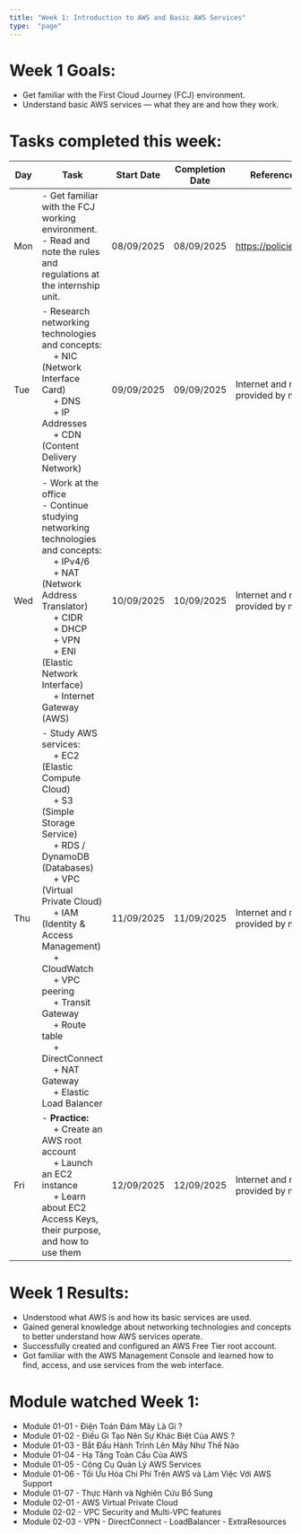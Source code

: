 ```yaml
---
title: "Week 1: Introduction to AWS and Basic AWS Services"
type:  "page"
---
```


# Week 1 Goals:

* Get familiar with the First Cloud Journey (FCJ) environment.
* Understand basic AWS services — what they are and how they work.

# Tasks completed this week:

| Day | Task                                                                                                                                                                                                                                                                                                                                                                                                                                   | Start Date | Completion Date | Reference Material                          |
|-----|----------------------------------------------------------------------------------------------------------------------------------------------------------------------------------------------------------------------------------------------------------------------------------------------------------------------------------------------------------------------------------------------------------------------------------------|-------------|-----------------|---------------------------------------------|
| Mon | - Get familiar with the FCJ working environment. <br/> - Read and note the rules and regulations at the internship unit.                                                                                                                                                                                                                                                                                                               | 08/09/2025  | 08/09/2025      | <https://policies.fcjuni.com/>              |
| Tue | - Research networking technologies and concepts: <br>&emsp; + NIC (Network Interface Card) <br>&emsp; + DNS <br>&emsp; + IP Addresses <br>&emsp; + CDN (Content Delivery Network)                                                                                                                                                                                                                                                      | 09/09/2025  | 09/09/2025      | Internet and materials provided by mentors  |
| Wed | - Work at the office <br> - Continue studying networking technologies and concepts: <br>&emsp; + IPv4/6 <br>&emsp; + NAT (Network Address Translator) <br>&emsp; + CIDR  <br>&emsp; + DHCP <br>&emsp; + VPN <br>&emsp; + ENI (Elastic Network Interface) <br>&emsp; + Internet Gateway (AWS)                                                                                                                                           | 10/09/2025  | 10/09/2025      | Internet and materials provided by mentors |
| Thu | - Study AWS services: <br>&emsp; + EC2 (Elastic Compute Cloud) <br>&emsp; + S3 (Simple Storage Service) <br>&emsp; + RDS / DynamoDB (Databases) <br>&emsp; + VPC (Virtual Private Cloud) <br>&emsp; + IAM (Identity & Access Management) <br>&emsp; + CloudWatch <br>&emsp; + VPC peering <br>&emsp; + Transit Gateway <br>&emsp; + Route table <br>&emsp; + DirectConnect <br>&emsp; + NAT Gateway <br>&emsp; + Elastic Load Balancer | 11/09/2025  | 11/09/2025      | Internet and materials provided by mentors |
| Fri | - **Practice:** <br>&emsp; + Create an AWS root account <br>&emsp; + Launch an EC2 instance <br>&emsp; + Learn about EC2 Access Keys, their purpose, and how to use them                                                                                                                                                                                                                                                               | 12/09/2025  | 12/09/2025      | Internet and materials provided by mentors |

# Week 1 Results:

* Understood what AWS is and how its basic services are used.
* Gained general knowledge about networking technologies and concepts to better understand how AWS services operate.
* Successfully created and configured an AWS Free Tier root account.
* Got familiar with the AWS Management Console and learned how to find, access, and use services from the web interface.

# Module watched Week 1:
- Module 01-01 - Điện Toán Đám Mây Là Gì ?
- Module 01-02 - Điều Gì Tạo Nên Sự Khác Biệt Của AWS ?
- Module 01-03 - Bắt Đầu Hành Trình Lên Mây Như Thế Nào
- Module 01-04 - Hạ Tầng Toàn Cầu Của AWS
- Module 01-05 - Công Cụ Quản Lý AWS Services
- Module 01-06 - Tối Ưu Hóa Chi Phí Trên AWS và Làm Việc Với AWS Support
- Module 01-07 - Thực Hành và Nghiên Cứu Bổ Sung
- Module 02-01 - AWS Virtual Private Cloud
- Module 02-02 - VPC Security and Multi-VPC features
- Module 02-03 - VPN - DirectConnect - LoadBalancer - ExtraResources
